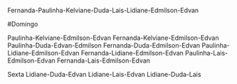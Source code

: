 Fernanda-Paulinha-Kelviane-Duda-Lais-Lidiane-Edmilson-Edvan


#Domingo

Paulinha-Kelviane-Edmilson-Edvan
Fernanda-Kelviane-Edmilson-Edvan
Paulinha-Duda-Edvan-Edmilson
Fernanda-Duda-Edmilson-Edvan
Paulinha-Lidiane-Edmilson-Edvan
Fernanda-Lidiane-Edmilson-Edvan
Paulinha-Lais-Edmilson-Edvan
Fernanda-Lais-Edmilson-Edvan

Sexta
Lidiane-Duda-Edvan
Lidiane-Lais-Edvan
Lidiane-Duda-Lais